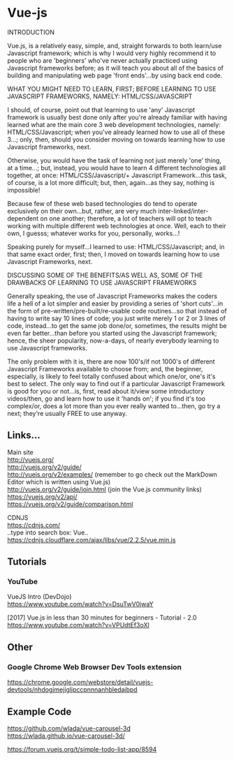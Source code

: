 # Vue-js

INTRODUCTION  

Vue.js, is a relatively easy, simple, and, straight forwards to both learn/use Javascript framework; which is why I would very highly recommend it to people who are 'beginners' who've never actually practiced using Javascript frameworks before; as it will teach you about all of the basics of building and manipulating web page 'front ends'...by using back end code.

WHAT YOU MIGHT NEED TO LEARN, FIRST; BEFORE LEARNING TO USE JAVASCRIPT FRAMEWORKS, NAMELY: HTML/CSS/JAVASCRIPT  

I should, of course, point out that learning to use 'any' Javascript framework is usually best done only after you're already familiar with having learned what are the main core 3 web development technologies, namely: HTML/CSS/Javascript; when you've already learned how to use all of these 3...; only, then, should you consider moving on towards learning how to use Javascript frameworks, next.

Otherwise, you would have the task of learning not just merely 'one' thing, at a time...; but, instead, you would have to learn 4 different technologies all together, at once: HTML/CSS/Javascript/+ Javascript Framework...this task, of course, is a lot more difficult; but, then, again...as they say, nothing is impossible! 

Because few of these web based technologies do tend to operate exclusively on their own...but, rather, are very much inter-linked/inter-dependent on one another; therefore, a lot of teachers will opt to teach working with multiple different web technologies at once. Well, each to their own, I guesss; whatever works for you, personally, works...!

Speaking purely for myself...I learned to use: HTML/CSS/Javascript; and, in that same exact order, first; then, I moved on towards learning how to use Javascript Frameworks, next.

DISCUSSING SOME OF THE BENEFITS/AS WELL AS, SOME OF THE DRAWBACKS OF LEARNING TO USE JAVASCRIPT FRAMEWORKS  

Generally speaking, the use of Javascript Frameworks makes the coders life a hell of a lot simpler and easier by providing a series of 'short cuts'...in the form of pre-written/pre-built/re-usable code routines...so that instead of having to write say 10 lines of code; you just write merely 1 or 2 or 3 lines of code, instead...to get the same job done/or, sometimes, the results might be even far better...than before you started using the Javascript framework; hence, the sheer popularity, now-a-days, of nearly everybody learning to use Javascript frameworks. 

The only problem with it is, there are now 100's/if not 1000's of different Javascript Frameworks available to choose from; and, the beginner, especially, is likely to feel totally confused about which one/or, one's it's best to select. The only way to find out if a particular Javascript Framework is good for you or not...is, first, read about it/view some introductory videos/then, go and learn how to use it 'hands on'; if you find it's too complex/or, does a lot more than you ever really wanted to...then, go try a next; they're usually FREE to use anyway.

## Links...

Main site  
http://vuejs.org/  
http://vuejs.org/v2/guide/  
http://vuejs.org/v2/examples/  (remember to go check out the MarkDown Editor which is written using Vue.js)    
http://vuejs.org/v2/guide/join.html  (join the Vue.js community links)  
https://vuejs.org/v2/api/  
https://vuejs.org/v2/guide/comparison.html  


CDNJS   
https://cdnjs.com/  
..type into search box: Vue..  
https://cdnjs.cloudflare.com/ajax/libs/vue/2.2.5/vue.min.js  

## Tutorials

### YouTube

VueJS Intro (DevDojo)  
https://www.youtube.com/watch?v=DsuTwV0jwaY  

[2017] Vue.js in less than 30 minutes for beginners - Tutorial - 2.0  
https://www.youtube.com/watch?v=VPUdtEf3oXI  

## Other

### Google Chrome Web Browser Dev Tools extension

https://chrome.google.com/webstore/detail/vuejs-devtools/nhdogjmejiglipccpnnnanhbledajbpd  

## Example Code

https://github.com/wlada/vue-carousel-3d   
https://wlada.github.io/vue-carousel-3d/  

https://forum.vuejs.org/t/simple-todo-list-app/8594  

